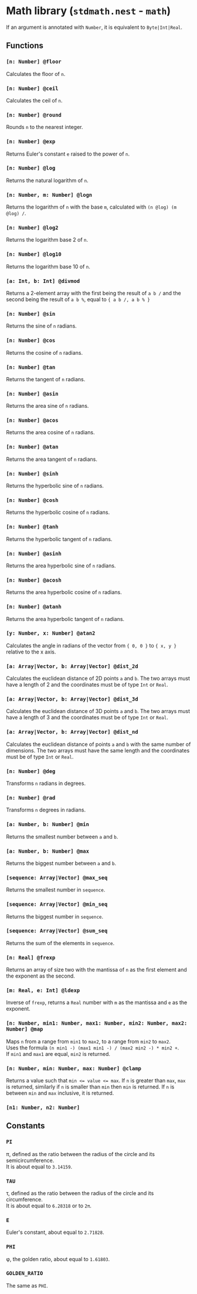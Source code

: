 # Math library (`stdmath.nest` - `math`)

If an argument is annotated with `Number`, it is equivalent to `Byte|Int|Real`.

## Functions

### `[n: Number] @floor`

Calculates the floor of `n`.

### `[n: Number] @ceil`

Calculates the ceil of `n`.

### `[n: Number] @round`

Rounds `n` to the nearest integer.

### `[n: Number] @exp`

Returns Euler's constant `e` raised to the power of `n`.

### `[n: Number] @log`

Returns the natural logarithm of `n`.

### `[n: Number, m: Number] @logn`

Returns the logarithm of `n` with the base `m`, calculated with
`(n @log) (m @log) /`.

### `[n: Number] @log2`

Returns the logarithm base 2 of `n`.

### `[n: Number] @log10`

Returns the logarithm base 10 of `n`.

### `[a: Int, b: Int] @divmod`

Returns a 2-element array with the first being the result of `a b /` and the
second being the result of `a b %`, equal to `{ a b /, a b % }`

### `[n: Number] @sin`

Returns the sine of `n` radians.

### `[n: Number] @cos`

Returns the cosine of `n` radians.

### `[n: Number] @tan`

Returns the tangent of `n` radians.

### `[n: Number] @asin`

Returns the area sine of `n` radians.

### `[n: Number] @acos`

Returns the area cosine of `n` radians.

### `[n: Number] @atan`

Returns the area tangent of `n` radians.

### `[n: Number] @sinh`

Returns the hyperbolic sine of `n` radians.

### `[n: Number] @cosh`

Returns the hyperbolic cosine of `n` radians.

### `[n: Number] @tanh`

Returns the hyperbolic tangent of `n` radians.

### `[n: Number] @asinh`

Returns the area hyperbolic sine of `n` radians.

### `[n: Number] @acosh`

Returns the area hyperbolic cosine of `n` radians.

### `[n: Number] @atanh`

Returns the area hyperbolic tangent of `n` radians.

### `[y: Number, x: Number] @atan2`

Calculates the angle in radians of the vector from `{ 0, 0 }` to `{ x, y }`
relative to the x axis.

### `[a: Array|Vector, b: Array|Vector] @dist_2d`

Calculates the euclidean distance of 2D points `a` and `b`. The two arrays must
have a length of 2 and the coordinates must be of type `Int` or `Real`.

### `[a: Array|Vector, b: Array|Vector] @dist_3d`

Calculates the euclidean distance of 3D points `a` and `b`. The two arrays must
have a length of 3 and the coordinates must be of type `Int` or `Real`.

### `[a: Array|Vector, b: Array|Vector] @dist_nd`

Calculates the euclidean distance of points `a` and `b` with the same number of
dimensions. The two arrays must have the same length and the coordinates must be
of type `Int` or `Real`.

### `[n: Number] @deg`

Transforms `n` radians in degrees.

### `[n: Number] @rad`

Transforms `n` degrees in radians.

### `[a: Number, b: Number] @min`

Returns the smallest number between `a` and `b`.

### `[a: Number, b: Number] @max`

Returns the biggest number between `a` and `b`.

### `[sequence: Array|Vector] @max_seq`

Returns the smallest number in `sequence`.

### `[sequence: Array|Vector] @min_seq`

Returns the biggest number in `sequence`.

### `[sequence: Array|Vector] @sum_seq`

Returns the sum of the elements in `sequence`.

### `[n: Real] @frexp`

Returns an array of size two with the mantissa of `n` as the first element and
the exponent as the second.

### `[m: Real, e: Int] @ldexp`

Inverse of `frexp`, returns a `Real` number with `m` as the mantissa and `e` as
the exponent.

### `[n: Number, min1: Number, max1: Number, min2: Number, max2: Number] @map`

Maps `n` from a range from `min1` to `max2`, to a range from `min2` to `max2`.  
Uses the formula `(n min1 -) (max1 min1 -) / (max2 min2 -) * min2 +`.  
If `min1` and `max1` are equal, `min2` is returned.

### `[n: Number, min: Number, max: Number] @clamp`

Returns a value such that `min <= value <= max`. If `n` is greater than `max`,
`max` is returned, similarly if `n` is smaller than `min` then `min` is returned.
If `n` is between `min` and `max` inclusive, it is returned.

### `[n1: Number, n2: Number]`

## Constants

### `PI`

π, defined as the ratio between the radius of the circle and its
semicircumference.  
It is about equal to `3.14159`.

### `TAU`

τ, defined as the ratio between the radius of the circle and its circumference.  
It is about equal to `6.28318` or to `2π`.

### `E`

Euler's constant, about equal to `2.71828`.

### `PHI`

φ, the golden ratio, about equal to `1.61803`.

### `GOLDEN_RATIO`

The same as `PHI`.
